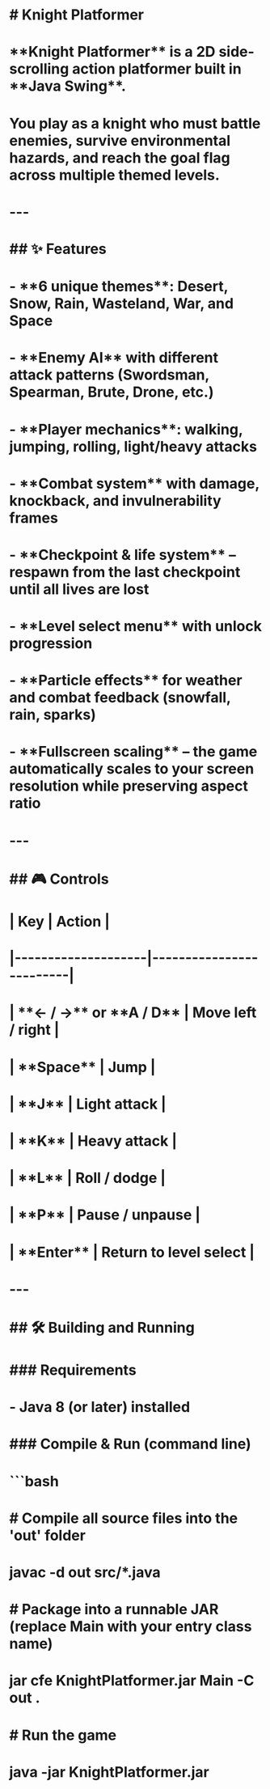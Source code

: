 # \# Knight Platformer

# 

# \*\*Knight Platformer\*\* is a 2D side-scrolling action platformer built in \*\*Java Swing\*\*.  

# You play as a knight who must battle enemies, survive environmental hazards, and reach the goal flag across multiple themed levels.

# 

# ---

# 

# \## ✨ Features

# \- \*\*6 unique themes\*\*: Desert, Snow, Rain, Wasteland, War, and Space  

# \- \*\*Enemy AI\*\* with different attack patterns (Swordsman, Spearman, Brute, Drone, etc.)  

# \- \*\*Player mechanics\*\*: walking, jumping, rolling, light/heavy attacks  

# \- \*\*Combat system\*\* with damage, knockback, and invulnerability frames  

# \- \*\*Checkpoint \& life system\*\* – respawn from the last checkpoint until all lives are lost  

# \- \*\*Level select menu\*\* with unlock progression  

# \- \*\*Particle effects\*\* for weather and combat feedback (snowfall, rain, sparks)  

# \- \*\*Fullscreen scaling\*\* – the game automatically scales to your screen resolution while preserving aspect ratio  

# 

# ---

# 

# \## 🎮 Controls

# | Key                | Action                  |

# |--------------------|-------------------------|

# | \*\*← / →\*\* or \*\*A / D\*\* | Move left / right     |

# | \*\*Space\*\*          | Jump                    |

# | \*\*J\*\*              | Light attack            |

# | \*\*K\*\*              | Heavy attack            |

# | \*\*L\*\*              | Roll / dodge            |

# | \*\*P\*\*              | Pause / unpause         |

# | \*\*Enter\*\*          | Return to level select  |

# 

# ---

# 

# \## 🛠️ Building and Running

# 

# \### Requirements

# \- Java 8 (or later) installed

# 

# \### Compile \& Run (command line)

# ```bash

# \# Compile all source files into the 'out' folder

# javac -d out src/\*.java

# 

# \# Package into a runnable JAR (replace Main with your entry class name)

# jar cfe KnightPlatformer.jar Main -C out .

# 

# \# Run the game

# java -jar KnightPlatformer.jar



